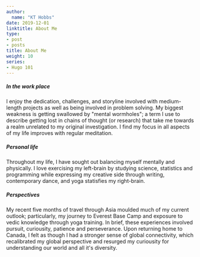 ```yaml
---
author:
  name: "KT Hobbs"
date: 2019-12-01
linktitle: About Me
type:
- post
- posts
title: About Me
weight: 10
series:
- Hugo 101
---
```




##### In the work place

I enjoy the dedication, challenges, and storyline involved with medium-length projects as well as being involved in problem solving. My biggest weakness is getting swallowed by "mental wormholes"; a term I use to describe getting lost in chains of thought (or research) that take me towards a realm unrelated to my original investigation. I find my focus in all aspects of my life improves with regular meditation.


##### Personal life

Throughout my life, I have sought out balancing myself mentally and physically. I love exercising my left-brain by studying science, statistics and programming while expressing my creative side through writing, contemporary dance, and yoga statisfies my right-brain. 


##### Perspectives

My recent five months of travel through Asia moulded much of my current outlook; particularly, my journey to Everest Base Camp and exposure to vedic knowledge through yoga training. In brief, these experiences involved pursuit, curiousity, patience and perseverance. Upon returning home to Canada, I felt as though I had a stronger sense of global connectivity, which recalibrated my global perspective and resurged my curiousity for understanding our world and all it's diversity. 
